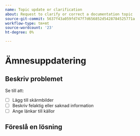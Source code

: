 ```yaml
---
name: Topic update or clarification
about: Request to clarify or correct a documentation topic
source-git-commit: 5637f43a059fd747f7d656852d5428784525771a
workflow-type: tm+mt
source-wordcount: '23'
ht-degree: 0%

---
```



# Ämnesuppdatering

<!-- Add link to topic. -->

## Beskriv problemet

<!-- (REQUIRED) Describe the missing or incorrect content. What needs clarification? What needs a correction? Provide as much detail and resources as you can. -->

Se till att:

- [ ] Lägg till skärmbilder
- [ ] Beskriv felaktig eller saknad information
- [ ] Ange länkar till källor

## Föreslå en lösning

<!-- (OPTIONAL) Describe your solution for this issue. -->

<!-- Thank you for taking the time to report the issue. -->
